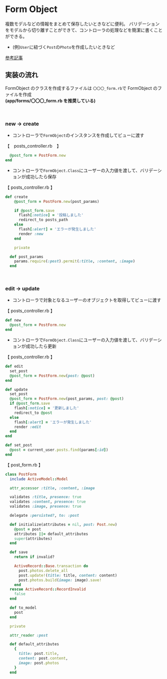 # Form Object
複数モデルなどの情報をまとめて保存したいときなどに便利。
バリデーションをモデルから切り離すことができて、コントローラの処理などを簡潔に書くことができる。
- (例)`User`に紐づく`Post`の`Photo`を作成したいときなど
  
[参考記事](https://applis.io/posts/rails-design-pattern-form-objects)
<br>

## 実装の流れ
  
FormObject のクラスを作成するファイルは `〇〇〇_form.rb`で FormObject のファイルを作成  
**(app/forms/〇〇〇_form.rb を推奨している)**

<br>

### new -> create
  
- コントローラで`FormObject`のインスタンスを作成してビューに渡す
  
【　posts_controller.rb　】
```rb
  @post_form = PostForm.new
end
```

- コントローラで`FormObject.Class`にユーザーの入力値を渡して、バリデーションが成功したら保存
  
【 posts_controller.rb 】
```rb
def create
    @post_form = PostForm.new(post_params)

    if @post_form.save
      flash[:notice] = '投稿しました'
      redirect_to posts_path
    else
      flash[:alert] = 'エラーが発生しました'
      render :new
    end

    private

  def post_params
    params.require(:post).permit(:title, :content, :image)
  end
```

<br>

### edit -> update ###
  
- コントローラで対象となるユーザーのオブジェクトを取得してビューに渡す
  
【 posts_controller.rb 】
```rb
def new
  @post_form = PostForm.new
end
```

- コントローラで`FormObject.Class`にユーザーの入力値を渡して、バリデーションが成功したら更新
  
【 posts_controller.rb 】
```rb
def edit
  set_post
  @post_form = PostForm.new(post: @post)
end

def update
  set_post
  @post_form = PostForm.new(post_params, post: @post)
  if @post_form.save
    flash[:notice] = '更新しました'
    redirect_to @post
  else
    flash[:alert] = 'エラーが発生しました'
    render :edit
  end
end

def set_post
  @post = current_user.posts.find(params[:id])
end
```
  
【 post_form.rb 】
```rb
class PostForm
  include ActiveModel::Model

  attr_accessor :title, :content, :image

  validates :title, presence: true
  validates :content, presence: true
  validates :image, presence: true

  delegate :persisted?, to: :post

  def initialize(attributes = nil, post: Post.new)
    @post = post
    attributes ||= default_attributes
    super(attributes)
  end

  def save
    return if invalid?

    ActiveRecord::Base.transaction do
      post.photos.delete_all
      post.update!(title: title, content: content)
      post.photos.build(image: image).save!
    end
  rescue ActiveRecord::RecordInvalid
    false
  end

  def to_model
    post
  end

  private

  attr_reader :post

  def default_attributes
    {
      title: post.title,
      content: post.content,
      image: post.photos
    }
  end
  ```

